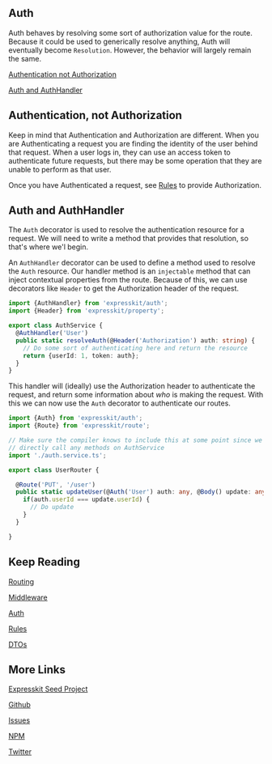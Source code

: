 Auth
----


Auth behaves by resolving some sort of authorization value for the route. Because
it could be used to generically resolve anything, Auth will eventually become `Resolution`.
However, the behavior will largely remain the same. 

[Authentication not Authorization](#authenticationnotauthorization)

[Auth and AuthHandler](#authhandler)

<a name="authenticationnotauthorization"></a>
## Authentication, not Authorization

Keep in mind that Authentication and Authorization are different. When you are
Authenticating a request you are finding the identity of the user behind that
request. When a user logs in, they can use an access token to authenticate future
requests, but there may be some operation that they are unable to perform as that
user.

Once you have Authenticated a request, see [Rules](/rule/README.md) to provide
Authorization.

<a name="authhandler"></a>
## Auth and AuthHandler

The `Auth` decorator is used to resolve the authentication resource for a request.
We will need to write a method that provides that resolution, so that's where we'l
begin.

An `AuthHandler` decorator can be used to define a method used to resolve the `Auth`
resource. Our handler method is an `injectable` method that can inject contextual
properties from the route. Because of this, we can use decorators like `Header` to
get the Authorization header of the request.

```typescript
import {AuthHandler} from 'expresskit/auth';
import {Header} from 'expresskit/property';

export class AuthService {
  @AuthHandler('User')
  public static resolveAuth(@Header('Authorization') auth: string) {
    // Do some sort of authenticating here and return the resource
    return {userId: 1, token: auth};
  }
}
```

This handler will (ideally) use the Authorization header to authenticate the request,
and return some information about *who* is making the request. With this we can now
use the `Auth` decorator to authenticate our routes.

```typescript
import {Auth} from 'expresskit/auth';
import {Route} from 'expresskit/route';

// Make sure the compiler knows to include this at some point since we don't
// directly call any methods on AuthService
import './auth.service.ts';

export class UserRouter {

  @Route('PUT', '/user')
  public static updateUser(@Auth('User') auth: any, @Body() update: any) {
    if(auth.userId === update.userId) {
      // Do update
    }
  }

}

```

## Keep Reading

[Routing](/route/README.md)

[Middleware](/middleware/README.md)

[Auth](/auth/README.md)

[Rules](/rule/README.md)

[DTOs](/dto/README.md)

## More Links

[Expresskit Seed Project](https://github.com/iamchairs/expresskit-seed)

[Github](https://github.com/iamchairs/expresskit)

[Issues](https://github.com/iamchairs/expresskit/issues)

[NPM](https://www.npmjs.com/package/expresskit)

[Twitter](https://twitter.com/micahwllmsn)